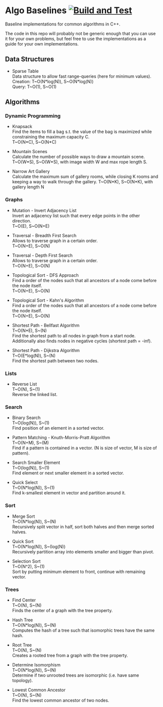 # Algo Baselines [![Build and Test](https://github.com/lgulich/algo_baselines/actions/workflows/build_and_test.yml/badge.svg)](https://github.com/lgulich/algo_baselines/actions/workflows/build_and_test.yml)

Baseline implementations for common algorithms in C++.

The code in this repo will probably not be generic enough that you can use it
for your own problems, but feel free to use the implementations as a guide for
your own implementations.

## Data Structures

* Sparse Table<br>
  Data structure to allow fast range-queries (here for minimum values).<br>
  Creation: T\~O(N\*log(N)), S\~O(N\*log(N))<br>
  Query: T\~O(1), S\~O(1)

## Algorithms

### Dynamic Programming

* Knapsack<br>
  Find the items to fill a bag s.t. the value of the bag is maximized while
  constraining the maximum capacity C.<br>
  T\~O(N\*C), S\~O(N\*C)

* Mountain Scenes<br>
  Calculate the number of possible ways to draw a mountain scene.<br>
  T\~O(W\*S), S\~O(W\*S), with image width W and max rope length S.

* Narrow Art Gallery<br>
  Calculate the maximum sum of gallery rooms, while closing K rooms and keeping
  a way to walk through the gallery.
  T\~O(N\*K), S\~O(N\*K), with gallery length N

### Graphs

* Mutation - Invert Adjacency List<br>
  Invert an adjacency list such that every edge points in the other
  direction.<br>
  T\~O(E), S\~O(N+E)

* Traversal - Breadth First Search<br>
  Allows to traverse graph in a certain order.<br>
  T\~O(N+E), S\~O(N)

* Traversal - Depth First Search<br>
  Allows to traverse graph in a certain order.<br>
  T\~O(N+E), S\~O(N)

* Topological Sort - DFS Approach<br>
  Find a order of the nodes such that all ancestors of a node come before the
  node itself.<br>
  T\~O(N+E), S\~O(N)

* Topological Sort - Kahn's Algorithm<br>
  Find a order of the nodes such that all ancestors of a node come before the
  node itself.<br>
  T\~O(N+E), S\~O(N)

* Shortest Path - Bellfast Algorithm<br>
  T\~O(N\*E), S\~(N)<br>
  Find the shortest path to all nodes in graph from a start node. Additionally
  also finds nodes in negative cycles (shortest path = -inf).

* Shortest Path - Dijkstra Algorithm<br>
  T\~O(E\*log(N)), S\~(N)<br>
  Find the shortest path between two nodes.

### Lists

* Reverse List<br>
  T\~O(N), S\~(1)<br>
  Reverse the linked list.

### Search

* Binary Search<br>
  T\~O(log(N)), S\~(1)<br>
  Find position of an element in a sorted vector.

* Pattern Matching - Knuth-Morris-Pratt Algorithm<br>
  T\~O(N+M), S\~(M)<br>
  Find if a pattern is contained in a vector. (N is size of vector, M is size of
  pattern).

* Search Smaller Element<br>
  T\~O(log(N)), S\~(1)<br>
  Find element or next smaller element in a sorted vector.

* Quick Select<br>
  T\~O(N\*log(N)), S\~(1)<br>
  Find k-smallest element in vector and partition around it.

### Sort

* Merge Sort <br>
  T\~O(N\*log(N)), S\~(N)<br>
  Recursively split vector in half, sort both halves and then merge sorted
  halves.

* Quick Sort <br>
  T\~O(N\*log(N)), S\~(log(N))<br>
  Recursively partition array into elements smaller and bigger than pivot.

* Selection Sort <br>
  T\~O(N^2), S\~(1)<br>
  Sort by putting minimum element to front, continue with remaining vector.

### Trees

* Find Center<br>
  T\~O(N), S\~(N)<br>
  Finds the center of a graph with the tree property.

* Hash Tree<br>
  T\~O(N\*log(N)), S\~(N)<br>
  Computes the hash of a tree such that isomorphic trees have the same hash.

* Root Tree<br>
  T\~O(N), S\~(N)<br>
  Creates a rooted tree from a graph with the tree property.

* Determine Isomorphism<br>
  T\~O(N\*log(N)), S\~(N)<br>
  Determine if two unrooted trees are isomorphic (i.e. have same topology).

* Lowest Common Ancestor<br>
  T\~O(N), S\~(N)<br>
  Find the lowest common ancestor of two nodes.
